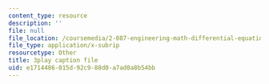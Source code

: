 ```yaml
---
content_type: resource
description: ''
file: null
file_location: /coursemedia/2-087-engineering-math-differential-equations-and-linear-algebra-fall-2014/e1714486015d92c988d0a7ad0a8b54bb_aFx8dVLkrWs.srt
file_type: application/x-subrip
resourcetype: Other
title: 3play caption file
uid: e1714486-015d-92c9-88d0-a7ad0a8b54bb
---
```

